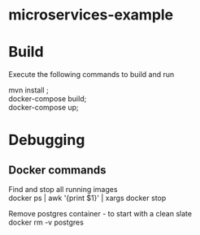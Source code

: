 # microservices-example
# Build  
Execute the following commands to build and run 

mvn install ;   
docker-compose build;  
docker-compose up;  

# Debugging
## Docker commands 

Find and stop all running images  
docker ps | awk '{print $1}' | xargs docker stop   

Remove postgres container - to start with a clean slate  
docker rm -v postgres 
